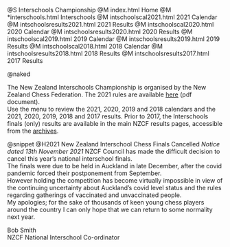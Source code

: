 @S Interschools Championship
@M index.html Home
@M *interschools.html Interschools
@M intschoolscal2021.html 2021 Calendar
@M intschoolsresults2021.html 2021 Results
@M intschoolscal2020.html 2020 Calendar
@M intschoolsresults2020.html 2020 Results
@M intschoolscal2019.html 2019 Calendar
@M intschoolsresults2019.html 2019 Results
@M intschoolscal2018.html 2018 Calendar
@M intschoolsresults2018.html 2018 Results
@M intschoolsresults2017.html 2017 Results

@naked
<p>
The New Zealand Interschools Championship is organised by the New Zealand Chess Federation.
The 2021 rules are available
<a href="NZCFdocs/Interschools_2021.pdf">here</a> (pdf document).
<br>Use the menu to review the 2021, 2020, 2019 and 2018 calendars
and the 2021, 2020, 2019, 2018 and 2017 results. Prior to 2017, the Interschools finals
(only) results are available in the main NZCF results pages, accessible from the <a href="archives.html">archives</a>.
</p>

@snippet
@H2021 New Zealand Interschool Chess Finals Cancelled
<i>Notice dated 13th November 2021</i>
NZCF Council has made the difficult decision to cancel this year’s national interschool finals.
<br>The finals were due to be held in Auckland in late December, after the covid pandemic forced their postponement from September.
<br>However holding the competition has become virtually impossible in view of the continuing uncertainty about Auckland’s covid level status and the rules regarding gatherings of vaccinated and unvaccinated people.
<br>My apologies; for the sake of thousands of keen young chess players around the country I can only hope that we can return to some normality next year.
</p><p>
Bob Smith
<br>NZCF National Interschool Co-ordinator
